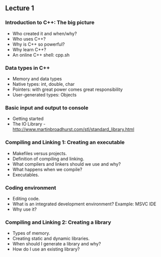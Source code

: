 ## Lecture 1
###  Introduction to C++: The big picture
- Who created it and when/why?
- Who uses C++?
- Why is C++ so powerful?
- Why learn C++?
- An online C++ shell: cpp.sh

### Data types in C++
- Memory and data types
- Native types: int, double, char
- Pointers: with great power comes great responsibility
- User-generated types: Objects

### Basic input and output to console
- Getting started
- The IO Library - http://www.martinbroadhurst.com/stl/standard_library.html

### Compiling and Linking 1: Creating an executable
- Makefiles versus projects.
- Definition of compiling and linking.
- What compilers and linkers should we use and why?
- What happens when we compile?
- Executables. 

### Coding environment
- Editing code.
- What is an integrated development environment? Example: MSVC IDE
- Why use it?

### Compiling and Linking 2: Creating a library
- Types of memory.
- Creating static and dynamic libraries.
- When should I generate a library and why?
- How do I use an existing library?


